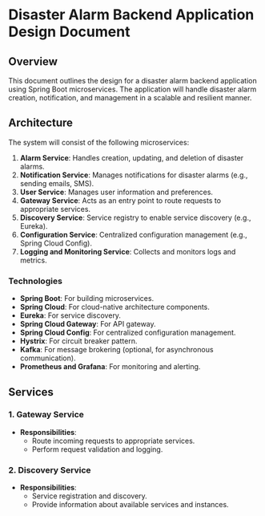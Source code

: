 # Disaster Alarm Backend Application Design Document

## Overview

This document outlines the design for a disaster alarm backend application using Spring Boot microservices. The application will handle disaster alarm creation, notification, and management in a scalable and resilient manner.

## Architecture

The system will consist of the following microservices:

1. **Alarm Service**: Handles creation, updating, and deletion of disaster alarms.
2. **Notification Service**: Manages notifications for disaster alarms (e.g., sending emails, SMS).
3. **User Service**: Manages user information and preferences.
4. **Gateway Service**: Acts as an entry point to route requests to appropriate services.
5. **Discovery Service**: Service registry to enable service discovery (e.g., Eureka).
6. **Configuration Service**: Centralized configuration management (e.g., Spring Cloud Config).
7. **Logging and Monitoring Service**: Collects and monitors logs and metrics.

### Technologies

- **Spring Boot**: For building microservices.
- **Spring Cloud**: For cloud-native architecture components.
- **Eureka**: For service discovery.
- **Spring Cloud Gateway**: For API gateway.
- **Spring Cloud Config**: For centralized configuration management.
- **Hystrix**: For circuit breaker pattern.
- **Kafka**: For message brokering (optional, for asynchronous communication).
- **Prometheus and Grafana**: For monitoring and alerting.

## Services

### 1. Gateway Service

- **Responsibilities**:
  - Route incoming requests to appropriate services.
  - Perform request validation and logging.

### 2. Discovery Service

- **Responsibilities**:
  - Service registration and discovery.
  - Provide information about available services and instances.

